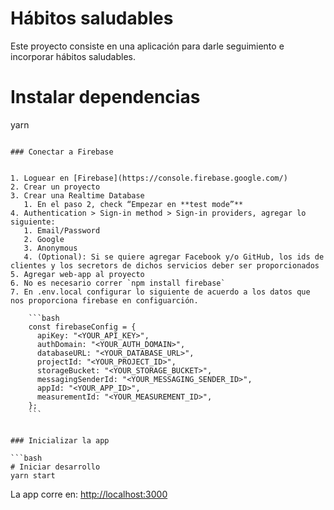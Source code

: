 # Hábitos saludables

Este proyecto consiste en una aplicación para darle seguimiento e incorporar hábitos saludables.

# Instalar dependencias

yarn

```

### Conectar a Firebase


1. Loguear en [Firebase](https://console.firebase.google.com/)
2. Crear un proyecto
3. Crear una Realtime Database
   1. En el paso 2, check “Empezar en **test mode”**
4. Authentication > Sign-in method > Sign-in providers, agregar lo siguiente:
   1. Email/Password
   2. Google
   3. Anonymous
   4. (Optional): Si se quiere agregar Facebook y/o GitHub, los ids de clientes y los secretors de dichos servicios deber ser proporcionados
5. Agregar web-app al proyecto
6. No es necesario correr `npm install firebase`
7. En .env.local configurar lo siguiente de acuerdo a los datos que nos proporciona firebase en configuarción.

    ```bash
    const firebaseConfig = {
      apiKey: "<YOUR_API_KEY>",
      authDomain: "<YOUR_AUTH_DOMAIN>",
      databaseURL: "<YOUR_DATABASE_URL>",
      projectId: "<YOUR_PROJECT_ID>",
      storageBucket: "<YOUR_STORAGE_BUCKET>",
      messagingSenderId: "<YOUR_MESSAGING_SENDER_ID>",
      appId: "<YOUR_APP_ID>",
      measurementId: "<YOUR_MEASUREMENT_ID>",
    };
    ```


### Inicializar la app

```bash
# Iniciar desarrollo
yarn start
```
La app corre en: [http://localhost:3000](http://localhost:3000/)



